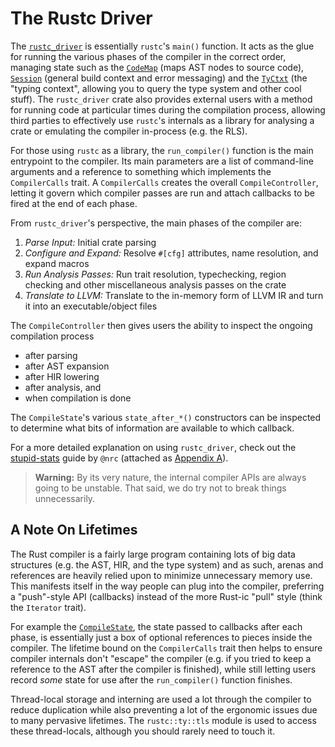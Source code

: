 # The Rustc Driver

The [`rustc_driver`] is essentially `rustc`'s `main()` function. It acts as
the glue for running the various phases of the compiler in the correct order,
managing state such as the [`CodeMap`] \(maps AST nodes to source code),
[`Session`] \(general build context and error messaging) and the [`TyCtxt`]
\(the "typing context", allowing you to query the type system and other cool
stuff). The `rustc_driver` crate also provides external users with a method
for running code at particular times during the compilation process, allowing
third parties to effectively use `rustc`'s internals as a library for
analysing a crate or emulating the compiler in-process (e.g. the RLS).

For those using `rustc` as a library, the `run_compiler()` function is the main
entrypoint to the compiler. Its main parameters are a list of command-line
arguments and a reference to something which implements the `CompilerCalls`
trait. A `CompilerCalls` creates the overall `CompileController`, letting it
govern which compiler passes are run and attach callbacks to be fired at the end
of each phase.

From `rustc_driver`'s perspective, the main phases of the compiler are:

1. *Parse Input:* Initial crate parsing
2. *Configure and Expand:* Resolve `#[cfg]` attributes, name resolution, and 
   expand macros
3. *Run Analysis Passes:* Run trait resolution, typechecking, region checking
   and other miscellaneous analysis passes on the crate
4. *Translate to LLVM:* Translate to the in-memory form of LLVM IR and turn it 
   into an executable/object files

The `CompileController` then gives users the ability to inspect the ongoing 
compilation process

- after parsing
- after AST expansion
- after HIR lowering
- after analysis, and
- when compilation is done

The `CompileState`'s various `state_after_*()` constructors can be inspected to
determine what bits of information are available to which callback.

For a more detailed explanation on using `rustc_driver`, check out the 
[stupid-stats] guide by `@nrc` (attached as [Appendix A]).

> **Warning:** By its very nature, the internal compiler APIs are always going
> to be unstable. That said, we do try not to break things unnecessarily.

## A Note On Lifetimes

The Rust compiler is a fairly large program containing lots of big data 
structures (e.g. the AST, HIR, and the type system) and as such, arenas and
references are heavily relied upon to minimize unnecessary memory use. This 
manifests itself in the way people can plug into the compiler, preferring a
"push"-style API (callbacks) instead of the more Rust-ic "pull" style (think
the `Iterator` trait).

For example the [`CompileState`], the state passed to callbacks after each 
phase, is essentially just a box of optional references to pieces inside the
compiler. The lifetime bound on the `CompilerCalls` trait then helps to ensure
compiler internals don't "escape" the compiler (e.g. if you tried to keep a 
reference to the AST after the compiler is finished), while still letting users
record *some* state for use after the `run_compiler()` function finishes.

Thread-local storage and interning are used a lot through the compiler to reduce
duplication while also preventing a lot of the ergonomic issues due to many 
pervasive lifetimes. The `rustc::ty::tls` module is used to access these 
thread-locals, although you should rarely need to touch it.


[`rustc_driver`]: https://doc.rust-lang.org/nightly/nightly-rustc/rustc_driver/
[`CompileState`]: https://doc.rust-lang.org/nightly/nightly-rustc/rustc_driver/driver/struct.CompileState.html
[`Session`]: https://doc.rust-lang.org/nightly/nightly-rustc/rustc/session/struct.Session.html
[`TyCtxt`]: https://doc.rust-lang.org/nightly/nightly-rustc/rustc/ty/struct.TyCtxt.html
[`CodeMap`]: https://doc.rust-lang.org/nightly/nightly-rustc/syntax/codemap/struct.CodeMap.html
[stupid-stats]: https://github.com/nrc/stupid-stats
[Appendix A]: appendix-stupid-stats.html